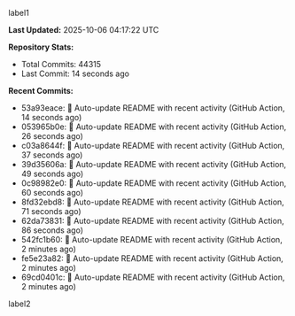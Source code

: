 
label1 
<!-- ACTIVITY_START -->
**Last Updated:** 2025-10-06 04:17:22 UTC

**Repository Stats:**
- Total Commits: 44315
- Last Commit: 14 seconds ago

**Recent Commits:**
- 53a93eace: 🤖 Auto-update README with recent activity (GitHub Action, 14 seconds ago)
- 053965b0e: 🤖 Auto-update README with recent activity (GitHub Action, 26 seconds ago)
- c03a8644f: 🤖 Auto-update README with recent activity (GitHub Action, 37 seconds ago)
- 39d35606a: 🤖 Auto-update README with recent activity (GitHub Action, 49 seconds ago)
- 0c98982e0: 🤖 Auto-update README with recent activity (GitHub Action, 60 seconds ago)
- 8fd32ebd8: 🤖 Auto-update README with recent activity (GitHub Action, 71 seconds ago)
- 62da73831: 🤖 Auto-update README with recent activity (GitHub Action, 86 seconds ago)
- 542fc1b60: 🤖 Auto-update README with recent activity (GitHub Action, 2 minutes ago)
- fe5e23a82: 🤖 Auto-update README with recent activity (GitHub Action, 2 minutes ago)
- 69cd0401c: 🤖 Auto-update README with recent activity (GitHub Action, 2 minutes ago)
<!-- ACTIVITY_END -->

label2
